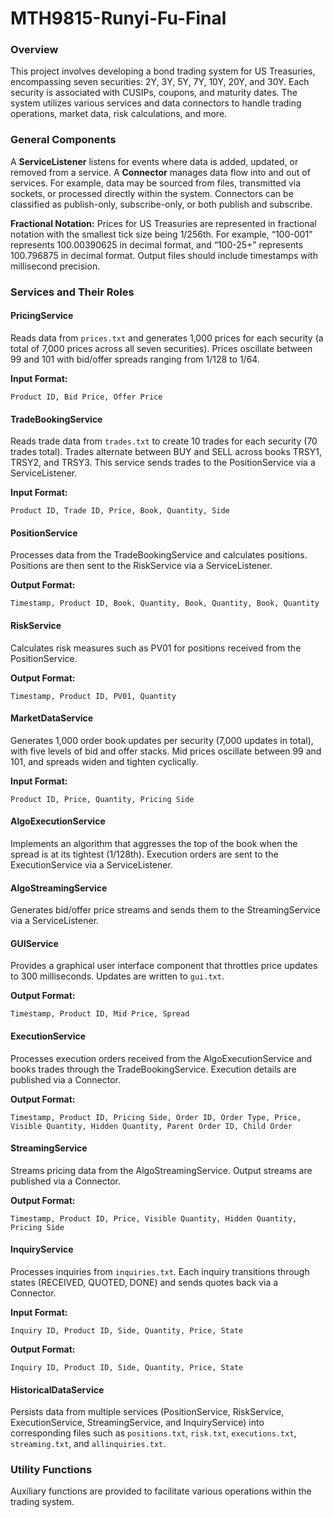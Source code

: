 # MTH9815-Runyi-Fu-Final
### Overview

This project involves developing a bond trading system for US Treasuries, encompassing seven securities: 2Y, 3Y, 5Y, 7Y, 10Y, 20Y, and 30Y. Each security is associated with CUSIPs, coupons, and maturity dates. The system utilizes various services and data connectors to handle trading operations, market data, risk calculations, and more.

### General Components

A **ServiceListener** listens for events where data is added, updated, or removed from a service. A **Connector** manages data flow into and out of services. For example, data may be sourced from files, transmitted via sockets, or processed directly within the system. Connectors can be classified as publish-only, subscribe-only, or both publish and subscribe.

**Fractional Notation:** Prices for US Treasuries are represented in fractional notation with the smallest tick size being 1/256th. For example, “100-001” represents 100.00390625 in decimal format, and “100-25+” represents 100.796875 in decimal format. Output files should include timestamps with millisecond precision.

### Services and Their Roles

#### PricingService
Reads data from `prices.txt` and generates 1,000 prices for each security (a total of 7,000 prices across all seven securities). Prices oscillate between 99 and 101 with bid/offer spreads ranging from 1/128 to 1/64.

**Input Format:**
```
Product ID, Bid Price, Offer Price
```

#### TradeBookingService
Reads trade data from `trades.txt` to create 10 trades for each security (70 trades total). Trades alternate between BUY and SELL across books TRSY1, TRSY2, and TRSY3. This service sends trades to the PositionService via a ServiceListener.

**Input Format:**
```
Product ID, Trade ID, Price, Book, Quantity, Side
```

#### PositionService
Processes data from the TradeBookingService and calculates positions. Positions are then sent to the RiskService via a ServiceListener.

**Output Format:**
```
Timestamp, Product ID, Book, Quantity, Book, Quantity, Book, Quantity
```

#### RiskService
Calculates risk measures such as PV01 for positions received from the PositionService.

**Output Format:**
```
Timestamp, Product ID, PV01, Quantity
```

#### MarketDataService
Generates 1,000 order book updates per security (7,000 updates in total), with five levels of bid and offer stacks. Mid prices oscillate between 99 and 101, and spreads widen and tighten cyclically.

**Input Format:**
```
Product ID, Price, Quantity, Pricing Side
```

#### AlgoExecutionService
Implements an algorithm that aggresses the top of the book when the spread is at its tightest (1/128th). Execution orders are sent to the ExecutionService via a ServiceListener.

#### AlgoStreamingService
Generates bid/offer price streams and sends them to the StreamingService via a ServiceListener.

#### GUIService
Provides a graphical user interface component that throttles price updates to 300 milliseconds. Updates are written to `gui.txt`.

**Output Format:**
```
Timestamp, Product ID, Mid Price, Spread
```

#### ExecutionService
Processes execution orders received from the AlgoExecutionService and books trades through the TradeBookingService. Execution details are published via a Connector.

**Output Format:**
```
Timestamp, Product ID, Pricing Side, Order ID, Order Type, Price, Visible Quantity, Hidden Quantity, Parent Order ID, Child Order
```

#### StreamingService
Streams pricing data from the AlgoStreamingService. Output streams are published via a Connector.

**Output Format:**
```
Timestamp, Product ID, Price, Visible Quantity, Hidden Quantity, Pricing Side
```

#### InquiryService
Processes inquiries from `inquiries.txt`. Each inquiry transitions through states (RECEIVED, QUOTED, DONE) and sends quotes back via a Connector.

**Input Format:**
```
Inquiry ID, Product ID, Side, Quantity, Price, State
```
**Output Format:**
```
Inquiry ID, Product ID, Side, Quantity, Price, State
```

#### HistoricalDataService
Persists data from multiple services (PositionService, RiskService, ExecutionService, StreamingService, and InquiryService) into corresponding files such as `positions.txt`, `risk.txt`, `executions.txt`, `streaming.txt`, and `allinquiries.txt`.

### Utility Functions
Auxiliary functions are provided to facilitate various operations within the trading system.



